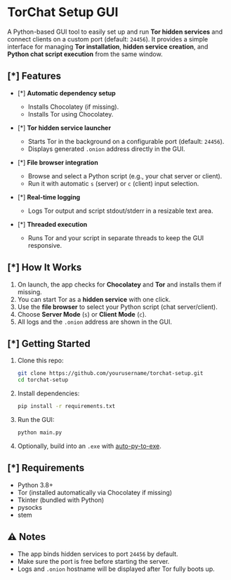 # TorChat Setup GUI

A Python-based GUI tool to easily set up and run **Tor hidden services** and connect clients on a custom port (default: `24456`).
It provides a simple interface for managing **Tor installation**, **hidden service creation**, and **Python chat script execution** from the same window.

## [*] Features

* [*] **Automatic dependency setup**

  * Installs Chocolatey (if missing).
  * Installs Tor using Chocolatey.
* [*] **Tor hidden service launcher**

  * Starts Tor in the background on a configurable port (default: `24456`).
  * Displays generated `.onion` address directly in the GUI.
* [*] **File browser integration**

  * Browse and select a Python script (e.g., your chat server or client).
  * Run it with automatic `s` (server) or `c` (client) input selection.
* [*] **Real-time logging**

  * Logs Tor output and script stdout/stderr in a resizable text area.
* [*] **Threaded execution**

  * Runs Tor and your script in separate threads to keep the GUI responsive.

## [*] How It Works

1. On launch, the app checks for **Chocolatey** and **Tor** and installs them if missing.
2. You can start Tor as a **hidden service** with one click.
3. Use the **file browser** to select your Python script (chat server/client).
4. Choose **Server Mode** (`s`) or **Client Mode** (`c`).
5. All logs and the `.onion` address are shown in the GUI.

## [*] Getting Started

1. Clone this repo:

   ```bash
   git clone https://github.com/yourusername/torchat-setup.git
   cd torchat-setup
   ```
2. Install dependencies:

   ```bash
   pip install -r requirements.txt
   ```
3. Run the GUI:

   ```bash
   python main.py
   ```
4. Optionally, build into an `.exe` with [auto-py-to-exe](https://pypi.org/project/auto-py-to-exe/).

## [*] Requirements

* Python 3.8+
* Tor (installed automatically via Chocolatey if missing)
* Tkinter (bundled with Python)
* pysocks
* stem

## ⚠️ Notes

* The app binds hidden services to port `24456` by default.
* Make sure the port is free before starting the server.
* Logs and `.onion` hostname will be displayed after Tor fully boots up.
